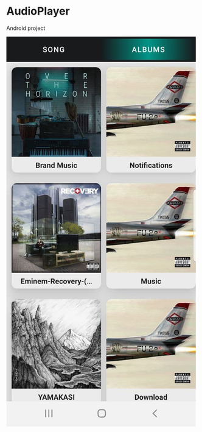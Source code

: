 # AudioPlayer

Android project

![album fragment](https://github.com/bogoslovskiydenis/AudioPlayer/blob/main/.idea/images/AlbumsFragment.jpg?raw=true)

